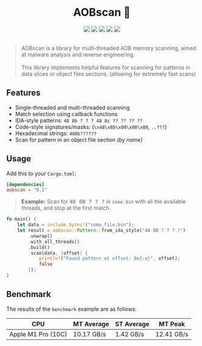 <h1 align="center">AOBscan 📝</h1>

<div align="center">
  <a href="https://crates.io/crates/aobscan"><img src="https://img.shields.io/crates/v/aobscan.svg"/></a>
  <a href="https://docs.rs/aobscan"><img src="https://docs.rs/aobscan/badge.svg"/></a>
  <a href="https://github.com/sonodima/aobscan/actions?workflow=CI"><img src="https://github.com/sonodima/aobscan/workflows/CI/badge.svg"/></a>
  <a href="https://crates.io/crates/aobscan"><img src="https://img.shields.io/crates/d/aobscan?color=pink"/></a>
  <img src="https://img.shields.io/badge/license-MIT-blue.svg"/>
</div>

<br>

> AOBscan is a library for multi-threaded AOB memory scanning, aimed at malware analysis and reverse
> engineering.<br><br>
> This library implements helpful features for scanning for patterns in data slices or object files sections. (allowing
> for extremely fast scans)

## Features

- Single-threaded and multi-threaded scanning
- Match selection using callback functions
- IDA-style patterns: `48 8b ? ? ? 48 8c ?? ?? ?? ??`
- Code-style signatures/masks: (`\x48\x8b\x00\x00\x00`, `..???`)
- Hexadecimal strings: `488b??????`
- Scan for pattern in an object file section _(by name)_

## Usage

Add this to your `Cargo.toml`:

```toml
[dependencies]
aobscan = "0.1"
```

> <b>Example:</b> Scan for <kbd>48 8B ? ? ?</kbd> in `some.bin` with all the available threads, and stop at the first
> match.

```rust
fn main() {
    let data = include_bytes!("some_file.bin");
    let result = aobscan::Pattern::from_ida_style("48 8B ? ? ? ?")
        .unwrap()
        .with_all_threads()
        .build()
        .scan(data, |offset| {
            println!("Found pattern at offset: 0x{:x}", offset);
            false
        });
}
```

## Benchmark

The results of the `benchmark` example are as follows:

| CPU                | MT Average | ST Average | MT Peak    |
|--------------------|------------|------------|------------|
| Apple M1 Pro (10C) | 10.17 GB/s | 1.42 GB/s  | 12.41 GB/s |
